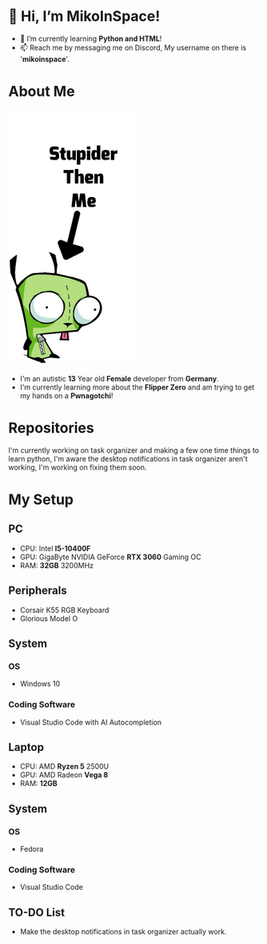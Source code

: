 # 👋 Hi, I’m MikoInSpace!
- 🌱 I’m currently learning __Python and HTML__!
- 📫 Reach me by messaging me on Discord, My username on there is '**mikoinspace**'.

# About Me
![alt text](https://github.com/MikoInSpace/MikoInSpace/blob/main/stupid.png?raw=true)
- I'm an autistic **13** Year old __Female__ developer from __Germany__.
- I'm currently learning more about the __Flipper Zero__ and am trying to get my hands on a __Pwnagotchi__!

# Repositories

I'm currently working on task organizer and making a few one time things to learn python, I'm aware the desktop notifications in task organizer aren't working, I'm working on fixing them soon.

# My Setup
## PC
- CPU: Intel __I5-10400F__
- GPU: GigaByte NVIDIA GeForce __RTX 3060__ Gaming OC
- RAM: __32GB__ 3200MHz

## Peripherals
- Corsair K55 RGB Keyboard
- Glorious Model O

## System
### OS
- Windows 10
### Coding Software
- Visual Studio Code with AI Autocompletion

## Laptop
- CPU: AMD __Ryzen 5__ 2500U
- GPU: AMD Radeon __Vega 8__
- RAM: __12GB__

## System
### OS
- Fedora
### Coding Software
- Visual Studio Code
  
## TO-DO List
- Make the desktop notifications in task organizer actually work.

  
